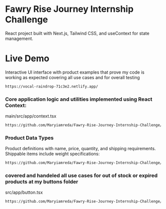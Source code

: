 # Fawry Rise Journey Internship Challenge

React project built with Next.js, Tailwind CSS, and useContext for state management.

# Live Demo

Interactive UI interface with product examples that prove my code is working as
expected covering all use cases and for overall testing

```bash
https://vocal-raindrop-71c3e2.netlify.app/
```

### Core application logic and utilities implemented using React Context:

main/src/app/context.tsx

```bash
https://github.com/Maryiamreda/Fawry-Rise-Journey-Internship-Challenge/blob/main/src/app/context.tsx
```

### Product Data Types

Product definitions with name, price, quantity, and shipping requirements. Shippable items include weight specifications:

```bash
https://github.com/Maryiamreda/Fawry-Rise-Journey-Internship-Challenge/blob/main/src/app/data.tsx
```

### covered and handeled all use cases for out of stock or expired products at my buttons folder

src/app/button.tsx

```bash
https://github.com/Maryiamreda/Fawry-Rise-Journey-Internship-Challenge/blob/main/src/app/button.tsx
```
